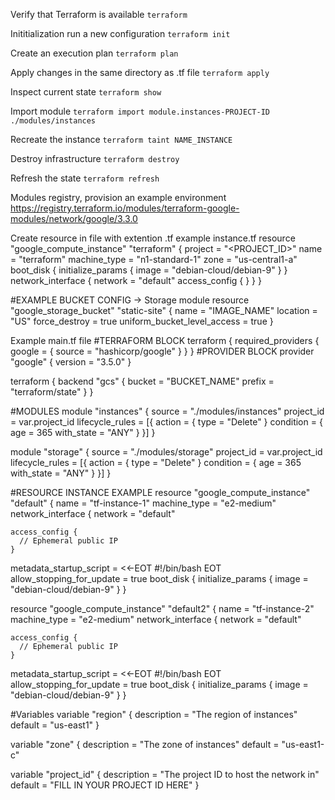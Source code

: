 Verify that Terraform is available 
`terraform` 

Inititialization run a new configuration 
`terraform init`

Create an execution plan
`terraform plan` 

Apply changes in the same directory as .tf file
`terraform apply`

Inspect current state
`terraform show`

Import module 
`terraform import module.instances-PROJECT-ID ./modules/instances`

Recreate the instance
`terraform taint NAME_INSTANCE`

Destroy infrastructure 
`terraform destroy`

Refresh the state
`terraform refresh`

Modules registry, provision an example environment
https://registry.terraform.io/modules/terraform-google-modules/network/google/3.3.0 

Create resource in file with extention .tf example instance.tf 
resource "google_compute_instance" "terraform" {
  project      = "<PROJECT_ID>"
  name         = "terraform"
  machine_type = "n1-standard-1"
  zone         = "us-central1-a"
  boot_disk {
    initialize_params {
      image = "debian-cloud/debian-9"
    }
  }
  network_interface {
    network = "default"
    access_config {
    }
  }
}

#EXAMPLE BUCKET CONFIG -> Storage module
resource "google_storage_bucket" "static-site" {
  name          = "IMAGE_NAME"
  location      = "US"
  force_destroy = true
  uniform_bucket_level_access = true
}


Example main.tf file 
#TERRAFORM BLOCK
terraform {
  required_providers {
    google = {
      source = "hashicorp/google"
    }
  }
}
#PROVIDER BLOCK
provider "google" {
  version = "3.5.0"
}

terraform {
  backend "gcs" {
    bucket  = "BUCKET_NAME"
    prefix  = "terraform/state"
  }
}


#MODULES
module "instances" {
  source = "./modules/instances"
  project_id = var.project_id
  lifecycle_rules = [{
    action = {
      type = "Delete"
    }
    condition = {
      age        = 365
      with_state = "ANY"
    }
  }]
}

module "storage" {
  source = "./modules/storage"
  project_id = var.project_id
  lifecycle_rules = [{
    action = {
      type = "Delete"
    }
    condition = {
      age        = 365
      with_state = "ANY"
    }
  }]
}

#RESOURCE INSTANCE EXAMPLE
resource "google_compute_instance" "default" {
  name         = "tf-instance-1"
  machine_type = "e2-medium"
  network_interface {
    network = "default"

    access_config {
      // Ephemeral public IP
    }
  metadata_startup_script = <<-EOT
        #!/bin/bash
    EOT
  allow_stopping_for_update = true
  boot_disk {
    initialize_params {
      image = "debian-cloud/debian-9"
    }
  }
  
  resource "google_compute_instance" "default2" {
  name         = "tf-instance-2"
  machine_type = "e2-medium"
  network_interface {
    network = "default"

    access_config {
      // Ephemeral public IP
    }
  metadata_startup_script = <<-EOT
        #!/bin/bash
    EOT
  allow_stopping_for_update = true
  boot_disk {
    initialize_params {
      image = "debian-cloud/debian-9"
    }
  }

#Variables 
variable "region" {
  description = "The region of instances"
  default     = "us-east1"
}

variable "zone" {
  description = "The zone of instances"
  default     = "us-east1-c"

variable "project_id" {
  description = "The project ID to host the network in"
  default     = "FILL IN YOUR PROJECT ID HERE"
}

